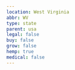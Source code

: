 ```yaml
---
location: West Virginia
abbr: WV
type: state
parent: usa
legal: false
buy: false
grow: false
hemp: true
medical: false
---
```

